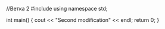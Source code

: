 //Ветка 2
#include <iostream>
using namespace std;

int main()
{
	cout << "Second modification" << endl;
	return 0;
}
